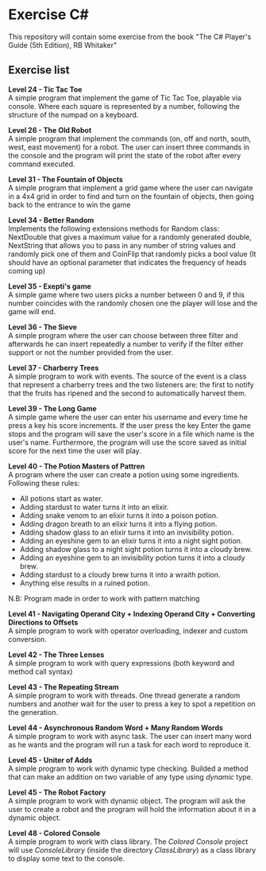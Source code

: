 # Exercise C\# 

This repository will contain some exercise from the book "The C# Player's Guide (5th Edition), RB Whitaker"


## Exercise list

**Level 24 - Tic Tac Toe**<br/>
A simple program that implement the game of Tic Tac Toe, playable via console. Where each square is represented by a number, following the structure of the numpad on a keyboard.

**Level 26 - The Old Robot**<br/>
A simple program that implement the commands (on, off and north, south, west, east movement) for a robot. The user can insert three commands in the console and the program will print the state of the robot after every command executed.

**Level 31 - The Fountain of Objects**<br/>
A simple program that implement a grid game where the user can navigate in a 4x4 grid in order to find and turn on the fountain of objects, then going back to the entrance to win the game

**Level 34 - Better Random**<br/>
Implements the following extensions methods for Random class: NextDouble that gives a maximum value for a randomly generated double, NextString that allows you to pass in any number of string values and randomly pick one of them and CoinFlip that randomly picks a bool value (It should have an optional parameter that indicates the frequency of heads coming up)

**Level 35 - Exepti's game**<br/>
A simple game where two users picks a number between 0 and 9, if this number coincides with the randomly chosen one the player will lose and the game will end.

**Level 36 - The Sieve**<br/>
A simple program where the user can choose between three filter and afterwards he can insert repeatedly a number to verify if the filter either support or not the number provided from the user.

**Level 37 - Charberry Trees**<br/>
A simple program to work with events. The source of the event is a class that represent a charberry trees and the two listeners are: the first to notify that the fruits has ripened and the second to automatically harvest them.

**Level 39 - The Long Game**<br/>
A simple game where the user can enter his username and every time he press a key his score increments. If the user press the key Enter the game stops and the program will save the user's score in a file which name is the user's name. Furthermore, the program will use the score saved as initial score for the next time the user will play.

**Level 40 - The Potion Masters of Pattren**<br/>
A program where the user can create a potion using some ingredients. Following these rules:
* All potions start as water. 
* Adding stardust to water turns it into an elixir. 
* Adding snake venom to an elixir turns it into a poison potion. 
* Adding dragon breath to an elixir turns it into a flying potion. 
* Adding shadow glass to an elixir turns it into an invisibility potion. 
* Adding an eyeshine gem to an elixir turns it into a night sight potion.
* Adding shadow glass to a night sight potion turns it into a cloudy brew. 
* Adding an eyeshine gem to an invisibility potion turns it into a cloudy brew. 
* Adding stardust to a cloudy brew turns it into a wraith potion. 
* Anything else results in a ruined potion.

N.B: Program made in order to work with pattern matching

**Level 41 - Navigating Operand City + Indexing Operand City + Converting Directions to Offsets**<br/>
A simple program to work with operator overloading, indexer and custom conversion.

**Level 42 - The Three Lenses**<br/>
A simple program to work with query expressions (both keyword and method call syntax)

**Level 43 - The Repeating Stream**<br/>
A simple program to work with threads. One thread generate a random numbers and another wait for the user to press a key to spot a repetition on the generation.

**Level 44 - Asynchronous Random Word + Many Random Words**<br/>
A simple program to work with async task. The user can insert many word as he wants and the program will run a task for each word to reproduce it. 

**Level 45 - Uniter of Adds**<br/>
A simple program to work with dynamic type checking. Builded a method that can make an addition on two variable of any type using *dynamic* type. 

**Level 45 - The Robot Factory**<br/>
A simple program to work with dynamic object. The program will ask the user to create a robot and the program will hold the information about it in a dynamic object. 

**Level 48 - Colored Console**<br/>
A simple program to work with class library. The *Colored Console* project will use *ConsoleLibrary* (inside the directory *ClassLibrary*) as a class library to display some text to the console.
